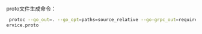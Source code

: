 proto文件生成命令：

```bash
 protoc --go_out=. --go_opt=paths=source_relative --go-grpc_out=require_unimplemented_servers=false,paths=source_relative:. cluster_s
ervice.proto
```

